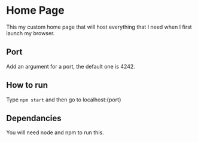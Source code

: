 # Home Page
This my custom home page that will host everything that I need when I first launch my browser.

## Port
Add an argument for a port, the default one is 4242.

## How to run
Type `npm start` and then go to localhost:{port}

## Dependancies
You will need node and npm to run this.
